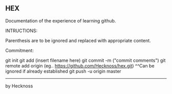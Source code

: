 HEX
---------------------------------

Documentation of the experience of learning github.


INTRUCTIONS:

Parenthesis are to be ignored and replaced with appropriate content.

Commitment:

git init
git add (insert filename here)
git commit -m ("commit comments")
git remote add origin (eg.. https://github.com/Hecknoss/hex.git)
^^Can be ignored if already established
git push -u origin master


---------------------------------
by Hecknoss
